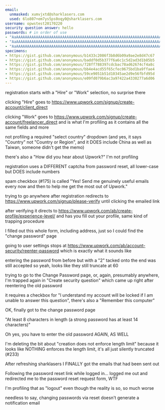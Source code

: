 ```yaml
---
email:
  unmasked: xumvjxtd@sharklasers.com
  used: 6lo807+em7ys5ps0oqy0@sharklasers.com
username: opwstest20170220
security question answer: hello
passwords: # in order of use
- "AaAAAAAAAAAAAAAAAAAAAAAAAAAAAAAAAAAAAAAAAAAAAAAAAAAAAAAAAAAAAAAAAAAAAAAAAAAAAAAAAAAAAAAAAAAAAAAAAAAAAAAAAAAAAAAAAAAAAAAAAAAAAAAAAAAAAAAAAAAAAAAAAAAAAAAAA1"
- "AaAAAAAAAAAAAAAAAAAAAAAAAAAAAAAAAAAAAAAAAAAAAAAAAAAAAAAAAAAAAAAAAAAAAAAAAAAAAAAAAAAAAAAAAAAAAAAAAAAAAAAAAAAAAAAAAAAAAAAAAAAAAAAAAAAAAAAAAAAAAAAAAAAAAAAAA2"
- "AaAAAAAAAAAAAAAAAAAAAAAAAAAAAAAAAAAAAAAAAAAAAAAAAAAAAAAAAAAAAAAAAAAAAAAAAAAAAAAAAAAAAAAAAAAAAAAAAAAAAAAAAAAAAAAAAAAAAAAAAAAAAAAAAAAAAAAAAAAAAAAAAAAAAAAAA3"
specimens:
- https://gist.github.com/anonymous/b1433c2086f3b8d6b09a9ae2e8d47c67
- https://gist.github.com/anonymous/baddf0d5b377f6a6c1c5d2ad3d1b85b5
- https://gist.github.com/anonymous/728ff788397cdcbac78ad62674cf4a8c
- https://gist.github.com/anonymous/bb4e4acd55f65cfec0675bd1ba9ffae4
- https://gist.github.com/anonymous/59ce9051b51d10345ae2d9e56fbfd95d
- https://gist.github.com/anonymous/e09fd079b6ac3a97422a4330277a6d06
---
```


registration starts with a "Hire" or "Work" selection, no surprise there

clicking "Hire" goes to https://www.upwork.com/signup/create-account/client_direct

clicking "Work" goes to https://www.upwork.com/signup/create-account/freelancer_direct and is what I'm profiling as it contains all the same fields and more

not profiling a required "select country" dropdown (and yes, it says "Country" not "Country or Region", and it DOES include China as well as Taiwan, someone didn't get the memo)

there's also a "How did you hear about Upwork?" I'm not profiling

registration uses a DIFFERENT captcha from password reset, all lower-case but DOES include numbers

spam checkbox (#175) is called "Yes! Send me genuinely useful emails every now and then to help me get the most out of Upwork."

trying to go anywhere after registration redirects to https://www.upwork.com/signup/please-verify until clicking the emailed link

after verifying it directs to https://www.upwork.com/ab/create-profile/experience-level/ and has you fill out your profile, same kind of trapping procedure

I filled out this whole form, including address, just so I could find the "change password" page

going to user settings stops at https://www.upwork.com/ab/account-security/reenter-password which is exactly what it sounds like

entering the password from before but with a "2" tacked onto the end was still accepted so yeah, looks like they still truncate at 60

trying to go to the Change Password page, or, again, presumably anywhere, I'm trapped again in "Create security question" which came up right after reentering the old password

it requires a checkbox for "I understand my account will be locked if I am unable to answer this question", there's also a "Remember this computer"

OK, finally got to the change password page

"At least 8 characters in length (a strong password has at least 14 characters)"

Oh yes, you have to enter the old password AGAIN, AS WELL

I'm deleting the bit about "creation does not enforce length limit" because it looks like NOTHING enforces the length limit, it's all just silently truncated (#233)

After refreshing sharklasers I FINALLY got the emails that had been sent out

Following the password reset link while logged in... logged me out and redirected me to the password reset request form, WTF

I'm profiling that as "logout" even though the reality is so, so much worse

needless to say, changing passwords via reset doesn't generate a notification email
